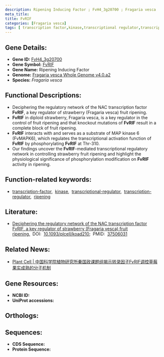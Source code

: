 ```yaml
---
description: Ripening Inducing Factor ; FvH4_3g20700 ; Fragaria vesca
meta_title:
title: FvRIF
categories: [Fragaria vesca]
tags: [ transcription factor,kinase,transcriptional regulator,transcription regulator,ripening ]
---
```


## Gene Details:
- **Gene ID:** [FvH4_3g20700]()
- **Gene Symbol:** <u>FvRIF</u>
- **Gene Name:** Ripening Inducing Factor
- **Genome:** [Fragaria vesca Whole Genome v4.0.a2](https://www.rosaceae.org)
- **Species:** *Fragaria vesca*

## Functional Descriptions:
   - Deciphering the regulatory network of the NAC transcription factor **FvRIF**, a key regulator of strawberry (Fragaria vesca) fruit ripening.
   - **FvRIF** in diploid strawberry, Fragaria vesca, is a key regulator in the control of fruit ripening and that knockout mutations of **FvRIF** result in a complete block of fruit ripening.
   - **FvRIF** interacts with and serves as a substrate of MAP kinase 6 (FvMAPK6), which regulates the transcriptional activation function of **FvRIF** by phosphorylating **FvRIF** at Thr-310.
   - Our findings uncover the **FvRIF**-mediated transcriptional regulatory network in controlling strawberry fruit ripening and highlight the physiological significance of phosphorylation modification on **FvRIF** activity in ripening.

## Function-related keywords:
   - [transcription-factor](/tags/transcription-factor/),&nbsp;&nbsp;[kinase](/tags/kinase/),&nbsp;&nbsp;[transcriptional-regulator](/tags/transcriptional-regulator/),&nbsp;&nbsp;[transcription-regulator](/tags/transcription-regulator/),&nbsp;&nbsp;[ripening](/tags/ripening/)

## Literature:
   - [Deciphering the regulatory network of the NAC transcription factor FvRIF, a key regulator of strawberry (Fragaria vesca) fruit ripening.](https://www.doi.org/10.1093/plcell/koad210)&nbsp;&nbsp;DOI:&nbsp;&nbsp;[10.1093/plcell/koad210](https://www.doi.org/10.1093/plcell/koad210);&nbsp;&nbsp;PMID:&nbsp;&nbsp;[37506031](https://pubmed.ncbi.nlm.nih.gov/37506031/)

## Related News:
   - [Plant Cell | 中国科学院植物研究所秦国政课题组揭示转录因子FvRIF调控草莓果实成熟的分子机制](https://mp.weixin.qq.com/s?__biz=MzU3ODY3MDM0NA==&mid=2247529669&idx=1&sn=e5a40c9bd1f4fa565f8edd3a12dcd30a&chksm=fcddf9ff2007203e823776d3a739cb656f1d6288882b360fc86edd91389f4a2bb73f5a6aecc2&scene=27#wechat_redirect)

## Gene Resources:
- **NCBI ID:**  [](https://www.ncbi.nlm.nih.gov/search/all/?term=)
- **UniProt accessions:**  [](https://www.uniprot.org/uniprotkb//entry)

## Orthologs:

## Sequences:
- **CDS Sequence:**
- **Protein Sequence:**
